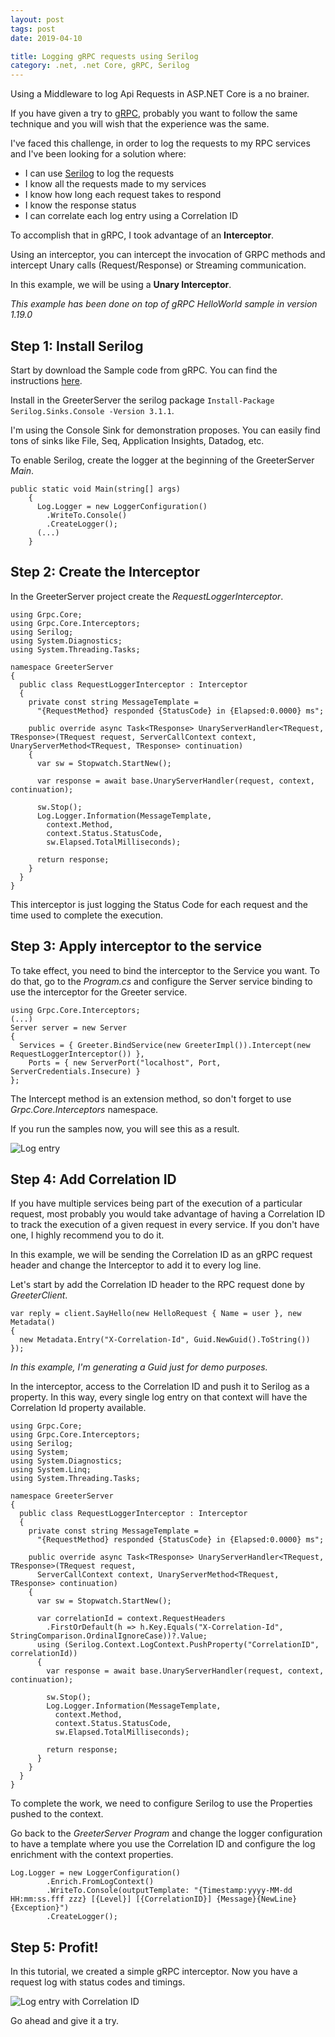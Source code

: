 ```yaml
---
layout: post
tags: post
date: 2019-04-10

title: Logging gRPC requests using Serilog
category: .net, .net Core, gRPC, Serilog
---
```


Using a Middleware to log Api Requests in ASP.NET Core is a no brainer.

If you have given a try to [gRPC](https://grpc.io/), probably you want to follow the same technique and you will wish that the experience was the same.

I've faced this challenge, in order to log the requests to my RPC services and I've been looking for a solution where:

 - I can use [Serilog](https://serilog.net/) to log the requests
 - I know all the requests made to my services
 - I know how long each request takes to respond
 - I know the response status
 - I can correlate each log entry using a Correlation ID

<!--excerpt-->

To accomplish that in gRPC, I took advantage of an **Interceptor**.

Using an interceptor, you can intercept the invocation of GRPC methods and intercept Unary calls (Request/Response) or Streaming communication. 

In this example, we will be using a **Unary Interceptor**.

*This example has been done on top of gRPC HelloWorld sample in version 1.19.0*

## Step 1: Install Serilog

Start by download the Sample code from gRPC. You can find the instructions [here](<https://grpc.io/docs/quickstart/csharp.html>).

Install in the GreeterServer the serilog package `Install-Package Serilog.Sinks.Console -Version 3.1.1`.

I'm using the Console Sink for demonstration proposes. You can easily find tons of sinks like File, Seq, Application Insights, Datadog, etc.

To enable Serilog, create the logger at the beginning of the GreeterServer _Main_.


    public static void Main(string[] args)
        {
          Log.Logger = new LoggerConfiguration()
            .WriteTo.Console()
            .CreateLogger();
          (...)
        }



## Step 2: Create the Interceptor

In the GreeterServer project create the _RequestLoggerInterceptor_.


    using Grpc.Core;
    using Grpc.Core.Interceptors;
    using Serilog;
    using System.Diagnostics;
    using System.Threading.Tasks;

    namespace GreeterServer
    {
      public class RequestLoggerInterceptor : Interceptor
      {
        private const string MessageTemplate =
          "{RequestMethod} responded {StatusCode} in {Elapsed:0.0000} ms";

        public override async Task<TResponse> UnaryServerHandler<TRequest, TResponse>(TRequest request, ServerCallContext context, UnaryServerMethod<TRequest, TResponse> continuation)
        {
          var sw = Stopwatch.StartNew();
          
          var response = await base.UnaryServerHandler(request, context, continuation);
          
          sw.Stop();
          Log.Logger.Information(MessageTemplate,
            context.Method,
            context.Status.StatusCode,
            sw.Elapsed.TotalMilliseconds);
          
          return response;
        }
      }
    }


This interceptor is just logging the Status Code for each request and the time used to complete the execution.

## Step 3: Apply interceptor to the service

To take effect, you need to bind the interceptor to the Service you want. To do that, go to the _Program.cs_ and configure the Server service binding to use the interceptor for the Greeter service.


    using Grpc.Core.Interceptors;
    (...)
    Server server = new Server
    {
      Services = { Greeter.BindService(new GreeterImpl()).Intercept(new RequestLoggerInterceptor()) },
        Ports = { new ServerPort("localhost", Port, ServerCredentials.Insecure) }
    };


The Intercept method is an extension method, so don't forget to use _Grpc.Core.Interceptors_ namespace.

If you run the samples now, you will see this as a result.

![Log entry](/images/logging-grpc-requests-using-serilog-simple-log-line.png)

## Step 4: Add Correlation ID

If you have multiple services being part of the execution of a particular request, most probably you would take advantage of having a Correlation ID to track the execution of a given request in every service. If you don't have one, I highly recommend you to do it.

In this example, we will be sending the Correlation ID as an gRPC request header and change the Interceptor to add it to every log line.

Let's start by add the Correlation ID header to the RPC request done by _GreeterClient_.


    var reply = client.SayHello(new HelloRequest { Name = user }, new Metadata()
    {
      new Metadata.Entry("X-Correlation-Id", Guid.NewGuid().ToString())
    });


_In this example, I'm generating a Guid just for demo purposes._

In the interceptor, access to the Correlation ID and push it to Serilog as a property. In this way, every single log entry on that context will have the Correlation Id property available.

    using Grpc.Core;
    using Grpc.Core.Interceptors;
    using Serilog;
    using System;
    using System.Diagnostics;
    using System.Linq;
    using System.Threading.Tasks;

    namespace GreeterServer
    {
      public class RequestLoggerInterceptor : Interceptor
      {
        private const string MessageTemplate =
          "{RequestMethod} responded {StatusCode} in {Elapsed:0.0000} ms";

        public override async Task<TResponse> UnaryServerHandler<TRequest, TResponse>(TRequest request,
          ServerCallContext context, UnaryServerMethod<TRequest, TResponse> continuation)
        {
          var sw = Stopwatch.StartNew();

          var correlationId = context.RequestHeaders
            .FirstOrDefault(h => h.Key.Equals("X-Correlation-Id", StringComparison.OrdinalIgnoreCase))?.Value;
          using (Serilog.Context.LogContext.PushProperty("CorrelationID", correlationId))
          {
            var response = await base.UnaryServerHandler(request, context, continuation);

            sw.Stop();
            Log.Logger.Information(MessageTemplate,
              context.Method,
              context.Status.StatusCode,
              sw.Elapsed.TotalMilliseconds);

            return response;
          }
        }
      }
    }


To complete the work, we need to configure Serilog to use the Properties pushed to the context.

Go back to the _GreeterServer Program_ and change the logger configuration to have a template where you use the Correlation ID and configure the log enrichment with the context properties.

    Log.Logger = new LoggerConfiguration()
            .Enrich.FromLogContext()
            .WriteTo.Console(outputTemplate: "{Timestamp:yyyy-MM-dd HH:mm:ss.fff zzz} [{Level}] [{CorrelationID}] {Message}{NewLine}{Exception}")
            .CreateLogger();


## Step 5: Profit!

In this tutorial, we created a simple gRPC interceptor. Now you have a request log with status codes and timings.


![Log entry with Correlation ID](/images/logging-grpc-requests-using-serilog-simple-log-line-with-correlation-id.png)

Go ahead and give it a try.

